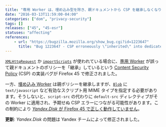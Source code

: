 ```yaml
---
title: "専用 Worker は、埋め込み型を除き、親ドキュメントから CSP を継承しなくなりました"
date: "2016-03-13T11:59:00-04:00"
categories: ["dom", "privacy-security"]
tags: []
releases: ["45", "45-esr"]
statuses: "affecting"
references:
    - url: "https://bugzilla.mozilla.org/show_bug.cgi?id=1223647"
      title: "Bug 1223647 - CSP erroneously \"inherited\" into dedicated workers"
---
```

[`XMLHttpRequest`](https://developer.mozilla.org/docs/Web/API/XMLHttpRequest) か [`importScripts`](https://developer.mozilla.org/docs/Web/API/WorkerGlobalScope/importScripts) が使われている場合に、[専用 Worker](https://developer.mozilla.org/docs/Web/API/Web_Workers_API/Using_web_workers#Dedicated_workers) が誤って親ドキュメントのポリシーを「継承」しているという [Content Security Policy](https://developer.mozilla.org/docs/Web/Security/CSP) (CSP) の実装バグが Firefox 45 で修正されました。

一方、[埋め込み Worker](https://developer.mozilla.org/docs/Web/API/Web_Workers_API/Using_web_workers#Embedded_workers) は親ポリシーを継承しますが、[`Blob`](https://developer.mozilla.org/docs/Web/API/Blob/Blob) に `text/javascript` など有効なスクリプト用 MIME タイプを指定する必要があります。そうしないと、`script-src` の代わりに `default-src` ディレクティブがその Worker に適用され、予期せぬ CSP エラーにつながる可能性があります。この制約により [*Yandex.Disk* が Firefox 45 で正しく動作していません](https://bugzilla.mozilla.org/show_bug.cgi?id=1256148)。

**更新**: *Yandex.Disk* の問題は Yandex チームによって修正されました。
